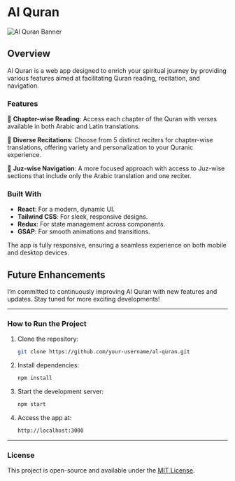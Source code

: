 # Al Quran

![Al Quran Banner](https://github.com/Arham097/Quran-App/blob/main/assets/image.JPG](https://raw.githubusercontent.com/Arham097/Quran-App/main/client/src/assets/image.JPG))

## Overview

Al Quran is a web app designed to enrich your spiritual journey by providing various features aimed at facilitating Quran reading, recitation, and navigation.

### Features

🔹 **Chapter-wise Reading**: Access each chapter of the Quran with verses available in both Arabic and Latin translations.

🔹 **Diverse Recitations**: Choose from 5 distinct reciters for chapter-wise translations, offering variety and personalization to your Quranic experience.

🔹 **Juz-wise Navigation**: A more focused approach with access to Juz-wise sections that include only the Arabic translation and one reciter.

### Built With

- **React**: For a modern, dynamic UI.
- **Tailwind CSS**: For sleek, responsive designs.
- **Redux**: For state management across components.
- **GSAP**: For smooth animations and transitions.
  
The app is fully responsive, ensuring a seamless experience on both mobile and desktop devices.

## Future Enhancements

I’m committed to continuously improving Al Quran with new features and updates. Stay tuned for more exciting developments!

---

### How to Run the Project

1. Clone the repository:
    ```bash
    git clone https://github.com/your-username/al-quran.git
    ```

2. Install dependencies:
    ```bash
    npm install
    ```

3. Start the development server:
    ```bash
    npm start
    ```

4. Access the app at:
    ```bash
    http://localhost:3000
    ```

---

### License

This project is open-source and available under the [MIT License](LICENSE).

